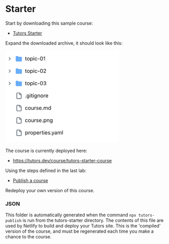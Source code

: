 # Starter

Start by downloading this sample course:

- [Tutors Starter](archives/tutors-starter.zip)

Expand the downloaded archive, it should look like this:

![Closed tree](img/x01.png)

The course is currently deployed here:

- <https://tutors.dev/course/tutors-starter-course>

Using the steps defined in the last lab:

- [Publish a course](https://tutors.dev/lab/bremen-workshop-2023/side-unit/book-a-create/Netlify)

Redeploy your own version of this course.

### JSON

This folder is automatically generated when the command `npx tutors-publish` is run from the tutors-starter directory. The contents of this file are used by Netlify to build and deploy your Tutors site. This is the 'compiled' version of the course, and must be regenerated each time you make a chance to the course.

